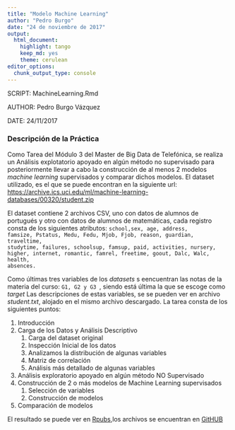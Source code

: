 ```yaml
---
title: "Modelo Machine Learning"
author: "Pedro Burgo"
date: "24 de noviembre de 2017"
output:
  html_document:
    highlight: tango
    keep_md: yes
    theme: cerulean
editor_options: 
  chunk_output_type: console
---
```


SCRIPT: MachineLearning.Rmd

AUTHOR: Pedro Burgo Vázquez

DATE: 24/11/2017


### Descripción de la Práctica

Como Tarea del Módulo 3 del Master de Big Data de Telefónica, se realiza un Análisis explotatorio apoyado en algún método no supervisado para posteriormente llevar a cabo la construcción de al menos 2 modelos *machine learning* supervisados y comparar dichos modelos.
El dataset utilizado, es el que se puede encontran en la siguiente url:
https://archive.ics.uci.edu/ml/machine-learning-databases/00320/student.zip

El dataset contiene 2 archivos CSV, uno con datos de alumnos de portugués y otro con datos de alumnos de matemáticas, cada registro consta de los siguientes  atributos: <code>school,sex, age, address, famsize, Pstatus, Medu, Fedu, Mjob, Fjob, reason, guardian, traveltime, studytime, failures, schoolsup, famsup, paid, activities, nursery, higher, internet, romantic, famrel, freetime, goout, Dalc, Walc, health, absences. </code>

Como últimas tres variables de los *datasets* s eencuentran las notas de la materia del curso: <code>G1, G2 y G3 </code>, siendo está última la que se escoge como *target*
Las descripciones de estas variables, se  se pueden ver en archivo *student.txt*, alojado en el mismo archivo descargado.
La tarea consta de los siguientes puntos:

<ol type="1">
<li> Introducción </li>
<li> Carga de los Datos y Análisis Descriptivo
<ol type="1">
<li> Carga del dataset original</li>
<li> Inspección Inicial de los datos</li>
<li> Analizamos la distribución de algunas variables</li>
<li> Matriz de correlación</li>
<li> Análisis más detallado de algunas variables</li>
</ol>
</li>
<li>Análisis exploratorio apoyado en algún método NO Supervisado</li>
<li> Construcción de 2 o más modelos de Machine Learning supervisados
<ol type="1">
<li> Selección de variables</li>
<li> Construcción de modelos</li>
</ol>
</li>
<li> Comparación de modelos</li>
</ol>

El resultado se puede ver en [Rpubs](http://rpubs.com/pburgov/M3_Tarea),los archivos se encuentran en [GitHUB](https://github.com/pburgov/M3_Tarea)